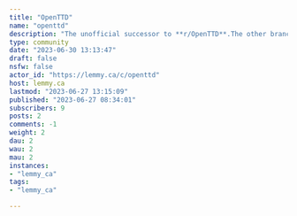 ```yaml
---
title: "OpenTTD" 
name: "openttd"
description: "The unofficial successor to **r/OpenTTD**.The other branches are on the [sh.itjust.works](https://sh.itjust.works/c/openttd) and [lemmy.ca](https://lemmy.zip/c/openttd) instances, you can subscribe to them on Lemmy.ca by using [this page](https://sh.itjust.works/c/openttd@lemmy.zca) and [this page](https://sh.itjust.works/c/openttd@lemmy.ca)!"
type: community
date: "2023-06-30 13:13:47"
draft: false
nsfw: false
actor_id: "https://lemmy.ca/c/openttd"
host: lemmy.ca
lastmod: "2023-06-27 13:15:09"
published: "2023-06-27 08:34:01"
subscribers: 9
posts: 2
comments: -1
weight: 2
dau: 2
wau: 2
mau: 2
instances:
- "lemmy_ca"
tags: 
- "lemmy_ca"

---
```

